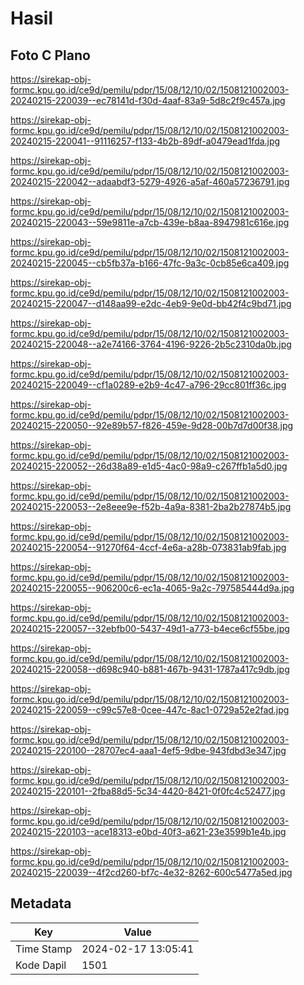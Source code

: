 # Hasil

## Foto C Plano

https://sirekap-obj-formc.kpu.go.id/ce9d/pemilu/pdpr/15/08/12/10/02/1508121002003-20240215-220039--ec78141d-f30d-4aaf-83a9-5d8c2f9c457a.jpg

https://sirekap-obj-formc.kpu.go.id/ce9d/pemilu/pdpr/15/08/12/10/02/1508121002003-20240215-220041--91116257-f133-4b2b-89df-a0479ead1fda.jpg

https://sirekap-obj-formc.kpu.go.id/ce9d/pemilu/pdpr/15/08/12/10/02/1508121002003-20240215-220042--adaabdf3-5279-4926-a5af-460a57236791.jpg

https://sirekap-obj-formc.kpu.go.id/ce9d/pemilu/pdpr/15/08/12/10/02/1508121002003-20240215-220043--59e9811e-a7cb-439e-b8aa-8947981c616e.jpg

https://sirekap-obj-formc.kpu.go.id/ce9d/pemilu/pdpr/15/08/12/10/02/1508121002003-20240215-220045--cb5fb37a-b166-47fc-9a3c-0cb85e6ca409.jpg

https://sirekap-obj-formc.kpu.go.id/ce9d/pemilu/pdpr/15/08/12/10/02/1508121002003-20240215-220047--d148aa99-e2dc-4eb9-9e0d-bb42f4c9bd71.jpg

https://sirekap-obj-formc.kpu.go.id/ce9d/pemilu/pdpr/15/08/12/10/02/1508121002003-20240215-220048--a2e74166-3764-4196-9226-2b5c2310da0b.jpg

https://sirekap-obj-formc.kpu.go.id/ce9d/pemilu/pdpr/15/08/12/10/02/1508121002003-20240215-220049--cf1a0289-e2b9-4c47-a796-29cc801ff36c.jpg

https://sirekap-obj-formc.kpu.go.id/ce9d/pemilu/pdpr/15/08/12/10/02/1508121002003-20240215-220050--92e89b57-f826-459e-9d28-00b7d7d00f38.jpg

https://sirekap-obj-formc.kpu.go.id/ce9d/pemilu/pdpr/15/08/12/10/02/1508121002003-20240215-220052--26d38a89-e1d5-4ac0-98a9-c267ffb1a5d0.jpg

https://sirekap-obj-formc.kpu.go.id/ce9d/pemilu/pdpr/15/08/12/10/02/1508121002003-20240215-220053--2e8eee9e-f52b-4a9a-8381-2ba2b27874b5.jpg

https://sirekap-obj-formc.kpu.go.id/ce9d/pemilu/pdpr/15/08/12/10/02/1508121002003-20240215-220054--91270f64-4ccf-4e6a-a28b-073831ab9fab.jpg

https://sirekap-obj-formc.kpu.go.id/ce9d/pemilu/pdpr/15/08/12/10/02/1508121002003-20240215-220055--906200c6-ec1a-4065-9a2c-797585444d9a.jpg

https://sirekap-obj-formc.kpu.go.id/ce9d/pemilu/pdpr/15/08/12/10/02/1508121002003-20240215-220057--32ebfb00-5437-49d1-a773-b4ece6cf55be.jpg

https://sirekap-obj-formc.kpu.go.id/ce9d/pemilu/pdpr/15/08/12/10/02/1508121002003-20240215-220058--d698c940-b881-467b-9431-1787a417c9db.jpg

https://sirekap-obj-formc.kpu.go.id/ce9d/pemilu/pdpr/15/08/12/10/02/1508121002003-20240215-220059--c99c57e8-0cee-447c-8ac1-0729a52e2fad.jpg

https://sirekap-obj-formc.kpu.go.id/ce9d/pemilu/pdpr/15/08/12/10/02/1508121002003-20240215-220100--28707ec4-aaa1-4ef5-9dbe-943fdbd3e347.jpg

https://sirekap-obj-formc.kpu.go.id/ce9d/pemilu/pdpr/15/08/12/10/02/1508121002003-20240215-220101--2fba88d5-5c34-4420-8421-0f0fc4c52477.jpg

https://sirekap-obj-formc.kpu.go.id/ce9d/pemilu/pdpr/15/08/12/10/02/1508121002003-20240215-220103--ace18313-e0bd-40f3-a621-23e3599b1e4b.jpg

https://sirekap-obj-formc.kpu.go.id/ce9d/pemilu/pdpr/15/08/12/10/02/1508121002003-20240215-220039--4f2cd260-bf7c-4e32-8262-600c5477a5ed.jpg


## Metadata

| Key        | Value               |
| ---------- | ------------------- |
| Time Stamp | 2024-02-17 13:05:41 |
| Kode Dapil | 1501                |



